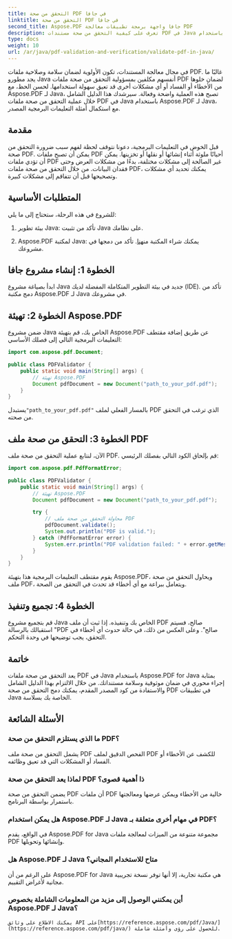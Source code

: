 ```yaml
---
title: التحقق من صحة PDF في جافا
linktitle: التحقق من صحة PDF في جافا
second_title: Aspose.PDF جافا واجهة برمجة تطبيقات معالجة PDF
description: تعرف على كيفية التحقق من صحة مستندات PDF في Java باستخدام Aspose.PDF، مما يضمن سلامة ملفات PDF الخاصة بك وامتثالها.
type: docs
weight: 10
url: /ar/java/pdf-validation-and-verification/validate-pdf-in-java/
---
```


في مجال معالجة المستندات، تكون الأولوية لضمان سلامة وصلاحية ملفات PDF. غالبًا ما يجد مطورو Java أنفسهم مكلفين بمسؤولية التحقق من صحة ملفات PDF لضمان خلوها من الأخطاء أو الفساد أو أي مشكلات أخرى قد تعيق سهولة استخدامها. لحسن الحظ، مع Aspose.PDF لـ Java، تصبح هذه العملية واضحة وفعالة. سيرشدك هذا الدليل الشامل خلال عملية التحقق من صحة ملفات PDF في Java باستخدام Aspose.PDF لـ Java، مع استكمال أمثلة التعليمات البرمجية المصدر.

## مقدمة

قبل الخوض في التعليمات البرمجية، دعونا نتوقف لحظة لفهم سبب ضرورة التحقق من صحة PDF. يمكن أن تصبح ملفات PDF أحيانًا ملوثة أثناء إنشائها أو نقلها أو تخزينها. يمكن أن تؤدي ملفات PDF غير الصالحة إلى مشكلات مختلفة، بدءًا من مشكلات العرض وحتى فقدان البيانات. من خلال التحقق من صحة ملفات PDF، يمكنك تحديد أي مشكلات وتصحيحها قبل أن تتفاقم إلى مشكلات كبيرة.

## المتطلبات الأساسية

للشروع في هذه الرحلة، ستحتاج إلى ما يلي:

1. بيئة تطوير Java: تأكد من تثبيت Java على نظامك.

2.  Aspose.PDF لمكتبة Java: يمكنك شراء المكتبة من[هنا](https://releases.aspose.com/pdf/java/). تأكد من دمجها في مشروعك.

## الخطوة 1: إنشاء مشروع جافا

ابدأ بصياغة مشروع Java جديد في بيئة التطوير المتكاملة المفضلة لديك (IDE). تأكد من دمج مكتبة Aspose.PDF لـ Java في مشروعك.

## الخطوة 2: تهيئة Aspose.PDF

ضمن مشروع Java الخاص بك، قم بتهيئة Aspose.PDF عن طريق إضافة مقتطف التعليمات البرمجية التالي إلى فصلك الأساسي:

```java
import com.aspose.pdf.Document;

public class PDFValidator {
    public static void main(String[] args) {
        // تهيئة Aspose.PDF
        Document pdfDocument = new Document("path_to_your_pdf.pdf");
    }
}
```

 يستبدل`"path_to_your_pdf.pdf"` بالمسار الفعلي لملف PDF الذي ترغب في التحقق من صحته.

## الخطوة 3: التحقق من صحة ملف PDF

الآن، لنتابع عملية التحقق من صحة ملف PDF. قم بإلحاق الكود التالي بفصلك الرئيسي:

```java
import com.aspose.pdf.PdfFormatError;

public class PDFValidator {
    public static void main(String[] args) {
        // تهيئة Aspose.PDF
        Document pdfDocument = new Document("path_to_your_pdf.pdf");

        try {
            // محاولة التحقق من صحة ملف PDF
            pdfDocument.validate();
            System.out.println("PDF is valid.");
        } catch (PdfFormatError error) {
            System.err.println("PDF validation failed: " + error.getMessage());
        }
    }
}
```

يقوم مقتطف التعليمات البرمجية هذا بتهيئة Aspose.PDF، ويحاول التحقق من صحة ملف PDF، ويتعامل ببراعة مع أي أخطاء قد تحدث في التحقق من الصحة.

## الخطوة 4: تجميع وتنفيذ

قم بتجميع مشروع Java الخاص بك وتنفيذه. إذا ثبت أن ملف PDF صالح، فسيتم استقبالك بالرسالة "PDF صالح". وعلى العكس من ذلك، في حالة حدوث أي أخطاء في التحقق، يجب توضيحها في وحدة التحكم.

## خاتمة

يعد التحقق من صحة ملفات PDF في Java باستخدام Aspose.PDF for Java بمثابة إجراء محوري في ضمان موثوقية وسلامة مستنداتك. من خلال الالتزام بهذا الدليل الشامل والاستفادة من كود المصدر المقدم، يمكنك دمج التحقق من صحة PDF في تطبيقات Java الخاصة بك بسلاسة.


## الأسئلة الشائعة

### ما الذي يستلزم التحقق من صحة PDF؟
   يشمل التحقق من صحة ملف PDF الفحص الدقيق لملف PDF للكشف عن الأخطاء أو الفساد أو المشكلات التي قد تعيق وظائفه.

### لماذا يعد التحقق من صحة PDF ذا أهمية قصوى؟
   يضمن التحقق من صحة PDF أن ملفات PDF خالية من الأخطاء ويمكن عرضها ومعالجتها باستمرار بواسطة البرنامج.

### هل يمكن استخدام Aspose.PDF لـ Java في مهام أخرى متعلقة بـ PDF؟
   في الواقع، يقدم Aspose.PDF for Java مجموعة متنوعة من الميزات لمعالجة ملفات PDF وإنشائها وتحويلها.

### هل Aspose.PDF لـ Java متاح للاستخدام المجاني؟
   على الرغم من أن Aspose.PDF for Java هي مكتبة تجارية، إلا أنها توفر نسخة تجريبية مجانية لأغراض التقييم.

### أين يمكنني الوصول إلى مزيد من المعلومات الشاملة بخصوص Aspose.PDF لـ Java؟
    يمكنك الاطلاع على وثائق API على[https://reference.aspose.com/pdf/Java/](https://reference.aspose.com/pdf/java/) للحصول على رؤى وأمثلة شاملة.